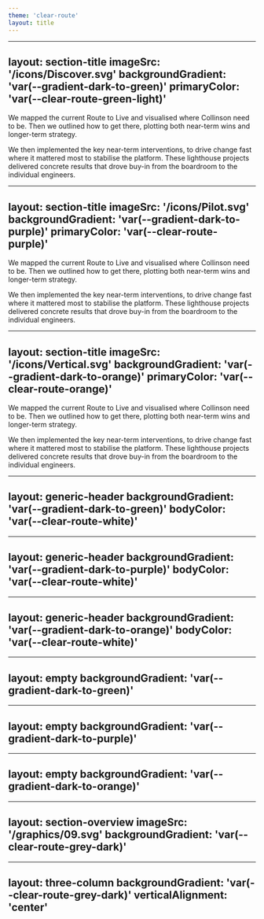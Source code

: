 ```yaml
---
theme: 'clear-route'
layout: title
---
```


<template v-slot:heading>
<span class="text-clear-route-white block">Heading</span>
<span class="text-clear-route-green block">Presentation</span>
</template>
<template v-slot:subheading>A PRESENTATION TEMPLATE</template>
<template v-slot:date>June 2025</template>

---
layout: section-title
imageSrc: '/icons/Discover.svg'
backgroundGradient: 'var(--gradient-dark-to-green)'
primaryColor: 'var(--clear-route-green-light)'
---

<template v-slot:phase>PHASE 1</template>
<template v-slot:main-heading>DISCOVERY</template>
<template v-slot:sub-heading>HOLISTIC END TO END REVIEW OF COLLINSON ROUTE TO LIVE:</template>

We mapped the current Route to Live and visualised where Collinson need to be. Then we outlined how to get there, plotting both near-term wins and longer-term strategy.

We then implemented the key near-term interventions, to drive change fast where it mattered most to stabilise the platform. These lighthouse projects delivered concrete results that drove buy-in from the boardroom to the individual engineers.

---
layout: section-title
imageSrc: '/icons/Pilot.svg'
backgroundGradient: 'var(--gradient-dark-to-purple)'
primaryColor: 'var(--clear-route-purple)'
---

<template v-slot:phase>PHASE 2</template>
<template v-slot:main-heading>STABILITY</template>
<template v-slot:sub-heading>HOLISTIC END TO END REVIEW OF COLLINSON ROUTE TO LIVE:</template>

We mapped the current Route to Live and visualised where Collinson need to be. Then we outlined how to get there, plotting both near-term wins and longer-term strategy.

We then implemented the key near-term interventions, to drive change fast where it mattered most to stabilise the platform. These lighthouse projects delivered concrete results that drove buy-in from the boardroom to the individual engineers.

---
layout: section-title
imageSrc: '/icons/Vertical.svg'
backgroundGradient: 'var(--gradient-dark-to-orange)'
primaryColor: 'var(--clear-route-orange)'
---

<template v-slot:phase>PHASE 3</template>
<template v-slot:main-heading>SCALE</template>
<template v-slot:sub-heading>HOLISTIC END TO END REVIEW OF COLLINSON ROUTE TO LIVE:</template>

We mapped the current Route to Live and visualised where Collinson need to be. Then we outlined how to get there, plotting both near-term wins and longer-term strategy.

We then implemented the key near-term interventions, to drive change fast where it mattered most to stabilise the platform. These lighthouse projects delivered concrete results that drove buy-in from the boardroom to the individual engineers.

---
layout: generic-header
backgroundGradient: 'var(--gradient-dark-to-green)'
bodyColor: 'var(--clear-route-white)'
---

<template v-slot:heading>
  <span class="text-clear-route-green block">Headline</span>
  <span class="text-clear-route-white block">Example</span>
</template>

<template v-slot:body>
  <p>This is the main body content. You can add any HTML or text here.</p>
  <p>This is a second paragraph to demonstrate spacing.</p>
</template>

---
layout: generic-header
backgroundGradient: 'var(--gradient-dark-to-purple)'
bodyColor: 'var(--clear-route-white)'
---

<template v-slot:heading>
  <span class="text-clear-route-purple block">Headline</span>
  <span class="text-clear-route-white block">Example</span>
</template>

<template v-slot:body>
  <p>This is the main body content. You can add any HTML or text here.</p>
  <p>This is a second paragraph to demonstrate spacing.</p>
</template>

---
layout: generic-header
backgroundGradient: 'var(--gradient-dark-to-orange)'
bodyColor: 'var(--clear-route-white)'
---

<template v-slot:heading>
  <span class="text-clear-route-orange block">Headline</span>
  <span class="text-clear-route-white block">Example</span>
</template>

<template v-slot:body>
  <p>This is the main body content. You can add any HTML or text here.</p>
  <p>This is a second paragraph to demonstrate spacing.</p>
</template>

---
layout: empty
backgroundGradient: 'var(--gradient-dark-to-green)'
---

<template v-slot:body>
  <p>This is the main body content. You can add any HTML or text here.</p>
</template>

---
layout: empty
backgroundGradient: 'var(--gradient-dark-to-purple)'
---

<template v-slot:body>
  <p>This is the main body content. You can add any HTML or text here.</p>
</template>

---
layout: empty
backgroundGradient: 'var(--gradient-dark-to-orange)'
---

<template v-slot:body>
  <p>This is the main body content. You can add any HTML or text here.</p>
</template>

---
layout: section-overview
imageSrc: '/graphics/09.svg'
backgroundGradient: 'var(--clear-route-grey-dark)'
---

<template v-slot:caption>Case Study</template>
<template v-slot:heading>
  <span class="text-clear-route-white block">Transforming</span>
  <span class="block">priority pass with</span>
  a unified platform
</template>

<template v-slot:body>
  <!-- <Logo name="logo-landscape" height="h-15" /> -->
  <p class="text-clear-route-white">Collinson is a global leader in customer benefits and loyalty, with a focus on travel and lifestyle. They needed to transform their Route to Live to ensure stability and scalability.</p>
</template>

---
layout: three-column
backgroundGradient: 'var(--clear-route-grey-dark)'
verticalAlignment: 'center'
---

<template v-slot:heading>
  <span class="text-clear-route-orange block">Headline</span>
  <span class="text-clear-route-white block">Example</span>
</template>

<template v-slot:left>
  <h3 class="text-clear-route-white mb-4">Challenge</h3>
  <div class="flex flex-col gap-4">
    <icon-item icon="/icons/Trust.svg" text="Goal: Achieve decarbonised electricity by 2035, Net-Zero by 2050" />
    <icon-item icon="/icons/Growth.svg" text="Focus: New systems and technologies to meet business targets" />
  </div>
</template>

<template v-slot:center>
  <h3 class="text-clear-route-white mb-4">Solution</h3>
  <div class="flex flex-col gap-4">
    <icon-item icon="/icons/Opportunity.svg" text="Goal: Achieve decarbonised electricity by 2035, Net-Zero by 2050" />
    <icon-item icon="/icons/Partnership.svg" text="Focus: New systems and technologies to meet business targets" />
  </div>
</template>

<template v-slot:right>
  <h3 class="text-clear-route-white mb-4">Results</h3>
  <div class="flex flex-col gap-4">
    <icon-item icon="/icons/Learn.svg" text="Goal: Achieve decarbonised electricity by 2035, Net-Zero by 2050" />
    <icon-item icon="/icons/Forum.svg" text="Focus: New systems and technologies to meet business targets" />
  </div>
</template>